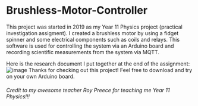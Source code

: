 # Brushless-Motor-Controller
This project was started in 2019 as my Year 11 Physics project (practical investigation assigment). I created a brushless motor by using a fidget spinner and some electrical components such as coils and relays. This software is used for controlling the system via an Arduino board and recording scientific measurements from the system via MQTT.

Here is the research document I put together at the end of the assignment:
![image](https://user-images.githubusercontent.com/51737378/123562881-be527880-d7f4-11eb-9f2b-4a358e0eee90.png)
Thanks for checking out this project! Feel free to download and try on your own Arduino board. 

###### Credit to my awesome teacher Roy Preece for teaching me Year 11 Physics!!!
